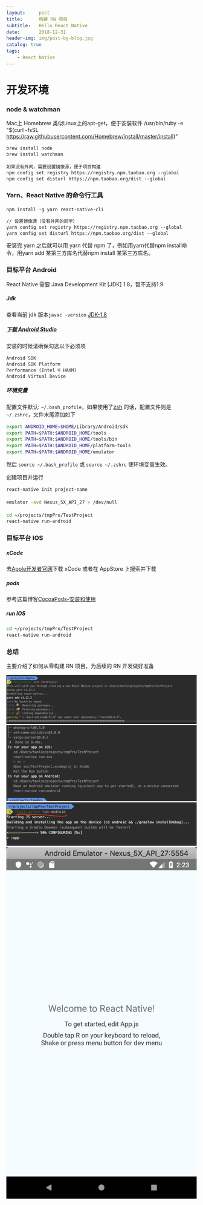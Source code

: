```yaml
---
layout:     post
title:      构建 RN 项目
subtitle:   Hello React Native
date:       2018-12-31
header-img: img/post-bg-blog.jpg
catalog: true
tags:
    - React Native
---
```


# 开发环境

### node & watchman
Mac上 Homebrew 类似Linux上的apt-get，便于安装软件
/usr/bin/ruby -e "$(curl -fsSL https://raw.githubusercontent.com/Homebrew/install/master/install)"
```
brew install node
brew install watchman

如果没有外网，需要设置镜像源，便于项目构建
npm config set registry https://registry.npm.taobao.org --global
npm config set disturl https://npm.taobao.org/dist --global
```

### Yarn、React Native 的命令行工具
`npm install -g yarn react-native-cli`
```
// 设置镜像源（没有外网的同学）
yarn config set registry https://registry.npm.taobao.org --global
yarn config set disturl https://npm.taobao.org/dist --global
```
安装完 yarn 之后就可以用 yarn 代替 npm 了，例如用yarn代替npm install命令，用yarn add 某第三方库名代替npm install 某第三方库名。

### 目标平台 Android
React Native 需要 Java Development Kit [JDK] 1.8，暂不支持1.9
##### Jdk
查看当前 jdk 版本`javac -version` [JDK-1.8](http://www.oracle.com/technetwork/java/javase/downloads/jdk8-downloads-2133151.html)

#####  [下载 Android Studio](https://developer.android.com/studio/)

安装的时候请确保勾选以下必须项
```
Android SDK
Android SDK Platform
Performance (Intel ® HAXM)
Android Virtual Device
```
##### 环境变量
配置文件默认: `~/.bash_profile`，如果使用了[zsh](https://ohmyz.sh/) 的话，配置文件则是 `~/.zshrc`，文件末尾添加如下
```bash
export ANDROID_HOME=$HOME/Library/Android/sdk
export PATH=$PATH:$ANDROID_HOME/tools
export PATH=$PATH:$ANDROID_HOME/tools/bin
export PATH=$PATH:$ANDROID_HOME/platform-tools
export PATH=$PATH:$ANDROID_HOME/emulator
```
然后 `source ~/.bash_profile` 或 `source ~/.zshrc` 使环境变量生效。

创建项目并运行
```bash
react-native init project-name

emulator -avd Nexus_5X_API_27 > /dev/null

cd ~/projects/tmpPro/TestProject
react-native run-android
```

### 目标平台 IOS

##### xCode
去[Apple开发者官网](https://developer.apple.com/xcode/downloads/)下载 xCode 或者在 AppStore 上搜索并下载

##### pods
参考这篇博客[CocoaPods-安装和使用](https://tanliner.github.io/2018/12/20/CocoaPods-%E5%AE%89%E8%A3%85%E5%92%8C%E4%BD%BF%E7%94%A8/)

##### run IOS
```bash
cd ~/projects/tmpPro/TestProject
react-native run-android
```

### 总结

主要介绍了如何从零构建 RN 项目，为后续的 RN 开发做好准备

![](https://raw.githubusercontent.com/tanliner/ImageHolder/master/img/20181231-RN-introduction-init.jpg)
![](https://raw.githubusercontent.com/tanliner/ImageHolder/master/img/20181231-RN-introduction-init-done.jpg)
![](https://raw.githubusercontent.com/tanliner/ImageHolder/master/img/20181231-RN-run-android.jpg)
![](https://raw.githubusercontent.com/tanliner/ImageHolder/master/img/20181231-RN-run-android-preview.jpg)
